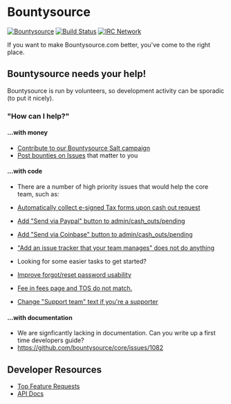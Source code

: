 # Bountysource
[![Bountysource](https://www.bountysource.com/badge/team?team_id=1&style=bounties_posted)](https://www.bountysource.com/teams/bountysource/bounties?utm_source=Bountysource&utm_medium=shield&utm_campaign=bounties_posted) [![Build Status](https://travis-ci.org/bountysource/core.svg?branch=master)](https://travis-ci.org/bountysource/core) [![IRC Network](https://img.shields.io/badge/irc-%23bountysource-blue.svg "IRC Freenode")](https://webchat.freenode.net/?channels=bountysource)

If you want to make Bountysource.com better, you've come to the right place.

## Bountysource needs your help!

Bountysource is run by volunteers, so development activity can be sporadic (to put it nicely).

### "How can I help?"

#### ...with money

* [Contribute to our Bountysource Salt campaign](https://salt.bountysource.com/teams/bountysource)
* [Post bounties on Issues](https://www.bountysource.com/teams/bountysource/issues?tracker_ids=47) that matter to you

#### ...with code

* There are a number of high priority issues that would help the core team, such as:
 * [Automatically collect e-signed Tax forms upon cash out request](https://github.com/bountysource/core/issues/1078)
 * [Add "Send via Paypal" button to admin/cash_outs/pending](https://github.com/bountysource/core/issues/1079)
 * [Add "Send via Coinbase" button to admin/cash_outs/pending](https://github.com/bountysource/core/issues/1080)
 * ["Add an issue tracker that your team manages" does not do anything](https://github.com/bountysource/core/issues/1023)
 
* Looking for some easier tasks to get started?
 * [Improve forgot/reset password usability](https://github.com/bountysource/core/issues/1030)
 * [Fee in fees page and TOS do not match.](https://github.com/bountysource/core/issues/994)
 * [Change "Support team" text if you're a supporter](https://github.com/bountysource/core/issues/1002)
 
#### ...with documentation

* We are signficantly lacking in documentation. Can you write up a first time developers guide?
 * https://github.com/bountysource/core/issues/1082

## Developer Resources

* [Top Feature Requests](https://www.bountysource.com/teams/bountysource/issues)
* [API Docs](http://bountysource.github.io/)
